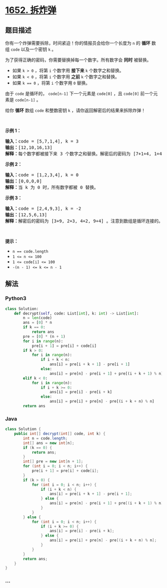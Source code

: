 # [1652. 拆炸弹](https://leetcode-cn.com/problems/defuse-the-bomb)



## 题目描述

<!-- 这里写题目描述 -->

<p>你有一个炸弹需要拆除，时间紧迫！你的情报员会给你一个长度为 <code>n</code> 的 <strong>循环</strong> 数组 <code>code</code> 以及一个密钥 <code>k</code> 。</p>

<p>为了获得正确的密码，你需要替换掉每一个数字。所有数字会 <strong>同时</strong> 被替换。</p>

<ul>
	<li>如果 <code>k > 0</code> ，将第 <code>i</code> 个数字用 <strong>接下来</strong> <code>k</code> 个数字之和替换。</li>
	<li>如果 <code>k < 0</code> ，将第 <code>i</code> 个数字用 <strong>之前</strong> <code>k</code> 个数字之和替换。</li>
	<li>如果 <code>k == 0</code> ，将第 <code>i</code> 个数字用 <code>0</code> 替换。</li>
</ul>

<p>由于 <code>code</code> 是循环的， <code>code[n-1]</code> 下一个元素是 <code>code[0]</code> ，且 <code>code[0]</code> 前一个元素是 <code>code[n-1]</code> 。</p>

<p>给你 <strong>循环</strong> 数组 <code>code</code> 和整数密钥 <code>k</code> ，请你返回解密后的结果来拆除炸弹！</p>

<p> </p>

<p><strong>示例 1：</strong></p>

<pre>
<b>输入：</b>code = [5,7,1,4], k = 3
<b>输出：</b>[12,10,16,13]
<b>解释：</b>每个数字都被接下来 3 个数字之和替换。解密后的密码为 [7+1+4, 1+4+5, 4+5+7, 5+7+1]。注意到数组是循环连接的。
</pre>

<p><strong>示例 2：</strong></p>

<pre>
<b>输入：</b>code = [1,2,3,4], k = 0
<b>输出：</b>[0,0,0,0]
<b>解释：</b>当 k 为 0 时，所有数字都被 0 替换。
</pre>

<p><strong>示例 3：</strong></p>

<pre>
<b>输入：</b>code = [2,4,9,3], k = -2
<b>输出：</b>[12,5,6,13]
<b>解释：</b>解密后的密码为 [3+9, 2+3, 4+2, 9+4] 。注意到数组是循环连接的。如果 k 是负数，那么和为 <strong>之前</strong> 的数字。
</pre>

<p> </p>

<p><strong>提示：</strong></p>

<ul>
	<li><code>n == code.length</code></li>
	<li><code>1 <= n <= 100</code></li>
	<li><code>1 <= code[i] <= 100</code></li>
	<li><code>-(n - 1) <= k <= n - 1</code></li>
</ul>


## 解法

<!-- 这里可写通用的实现逻辑 -->

<!-- tabs:start -->

### **Python3**

<!-- 这里可写当前语言的特殊实现逻辑 -->

```python
class Solution:
    def decrypt(self, code: List[int], k: int) -> List[int]:
        n = len(code)
        ans = [0] * n
        if k == 0:
            return ans
        pre = [0] * (n + 1)
        for i in range(n):
            pre[i + 1] = pre[i] + code[i]
        if k > 0:
            for i in range(n):
                if i + k < n:
                    ans[i] = pre[i + k + 1] - pre[i + 1]
                else:
                    ans[i] = pre[n] - pre[i + 1] + pre[(i + k + 1) % n]
        elif k < 0:
            for i in range(n):
                if i + k >= 0:
                    ans[i] = pre[i] - pre[i + k]
                else:
                    ans[i] = pre[i] + pre[n] - pre[(i + k + n) % n]
        return ans
```

### **Java**

<!-- 这里可写当前语言的特殊实现逻辑 -->

```java
class Solution {
    public int[] decrypt(int[] code, int k) {
        int n = code.length;
        int[] ans = new int[n];
        if (k == 0) {
            return ans;
        }
        int[] pre = new int[n + 1];
        for (int i = 0; i < n; i++) {
            pre[i + 1] = pre[i] + code[i];
        }
        if (k > 0) {
            for (int i = 0; i < n; i++) {
                if (i + k < n) {
                    ans[i] = pre[i + k + 1] - pre[i + 1];
                } else {
                    ans[i] = pre[n] - pre[i + 1] + pre[(i + k + 1) % n];
                }
            }
        } else {
            for (int i = 0; i < n; i++) {
                if (i + k >= 0) {
                    ans[i] = pre[i] - pre[i + k];
                } else {
                    ans[i] = pre[i] + pre[n] - pre[(i + k + n) % n];
                }
            }
        }
        return ans;
    }
}
```

### **...**

```

```

<!-- tabs:end -->
